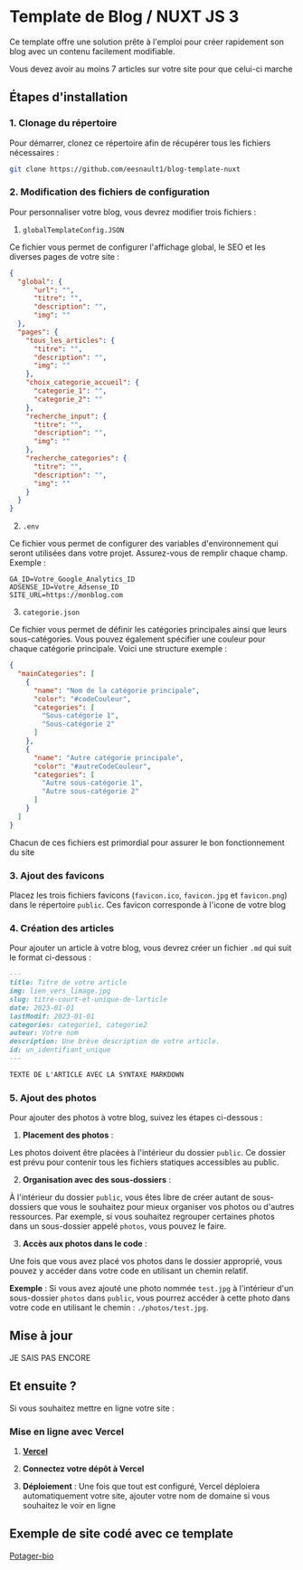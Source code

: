 
# Template de Blog / NUXT JS 3

Ce template offre une solution prête à l'emploi pour créer rapidement son blog avec un contenu facilement modifiable.

Vous devez avoir au moins 7 articles sur votre site pour que celui-ci marche

## Étapes d'installation

### 1. **Clonage du répertoire**  

   Pour démarrer, clonez ce répertoire afin de récupérer tous les fichiers nécessaires :
   ```bash
   git clone https://github.com/eesnault1/blog-template-nuxt
   ```

### 2. **Modification des fichiers de configuration**  
   Pour personnaliser votre blog, vous devrez modifier trois fichiers :


1. `globalTemplateConfig.JSON`

Ce fichier vous permet de configurer l'affichage global, le SEO et les diverses pages de votre site :

```json
{
  "global": {
      "url": "",
      "titre": "",
      "description": "",
      "img": ""
  },
  "pages": {
    "tous_les_articles": {
      "titre": "",
      "description": "",
      "img": ""
    },
    "choix_categorie_accueil": {
      "categorie_1": "",
      "categorie_2": ""
    },
    "recherche_input": {
      "titre": "",
      "description": "",
      "img": ""
    },
    "recherche_categories": {
      "titre": "",
      "description": "",
      "img": ""
    }
  }
}
```

 2. `.env`

Ce fichier vous permet de configurer des variables d'environnement qui seront utilisées dans votre projet. Assurez-vous de remplir chaque champ. Exemple :

```
GA_ID=Votre_Google_Analytics_ID
ADSENSE_ID=Votre_Adsense_ID
SITE_URL=https://monblog.com
```

 3. `categorie.json`

Ce fichier vous permet de définir les catégories principales ainsi que leurs sous-catégories. Vous pouvez également spécifier une couleur pour chaque catégorie principale. Voici une structure exemple :

```json
{
  "mainCategories": [
    {
      "name": "Nom de la catégorie principale",
      "color": "#codeCouleur",
      "categories": [
        "Sous-catégorie 1",
        "Sous-catégorie 2"
      ]
    },
    {
      "name": "Autre catégorie principale",
      "color": "#autreCodeCouleur",
      "categories": [
        "Autre sous-catégorie 1",
        "Autre sous-catégorie 2"
      ]
    }
  ]
}
```

Chacun de ces fichiers est primordial pour assurer le bon fonctionnement du site 

### 3. **Ajout des favicons**  
   Placez les trois fichiers favicons (`favicon.ico`, `favicon.jpg` et `favicon.png`) dans le répertoire `public`. Ces favicon corresponde à l'icone de votre blog

### 4. **Création des articles**  
   Pour ajouter un article à votre blog, vous devrez créer un fichier `.md` qui suit le format ci-dessous :

   ```markdown
   ---
   title: Titre de votre article
   img: lien_vers_limage.jpg
   slug: titre-court-et-unique-de-larticle
   date: 2023-01-01
   lastModif: 2023-01-01
   categories: categorie1, categorie2
   auteur: Votre nom
   description: Une brève description de votre article.
   id: un_identifiant_unique
   ---

   TEXTE DE L'ARTICLE AVEC LA SYNTAXE MARKDOWN
   ```


### 5. **Ajout des photos**  

Pour ajouter des photos à votre blog, suivez les étapes ci-dessous :

1. **Placement des photos** : 

Les photos doivent être placées à l'intérieur du dossier `public`. Ce dossier est prévu pour contenir tous les fichiers statiques accessibles au public.

2. **Organisation avec des sous-dossiers** : 

À l'intérieur du dossier `public`, vous êtes libre de créer autant de sous-dossiers que vous le souhaitez pour mieux organiser vos photos ou d'autres ressources. Par exemple, si vous souhaitez regrouper certaines photos dans un sous-dossier appelé `photos`, vous pouvez le faire.

3. **Accès aux photos dans le code** : 

Une fois que vous avez placé vos photos dans le dossier approprié, vous pouvez y accéder dans votre code en utilisant un chemin relatif. 
   
   **Exemple** : Si vous avez ajouté une photo nommée `test.jpg` à l'intérieur d'un sous-dossier `photos` dans `public`, vous pourrez accéder à cette photo dans votre code en utilisant le chemin : `./photos/test.jpg`.


## Mise à jour

JE SAIS PAS ENCORE


## Et ensuite ?

Si vous souhaitez mettre en ligne votre site : 

### Mise en ligne avec Vercel

1. **[Vercel](https://vercel.com)**

2. **Connectez votre dépôt à Vercel**

3. **Déploiement** : Une fois que tout est configuré, Vercel déploiera automatiquement votre site, ajouter votre nom de domaine si vous souhaitez le voir en ligne


## Exemple de site codé avec ce template 

[Potager-bio](https://potager-bio.fr)


